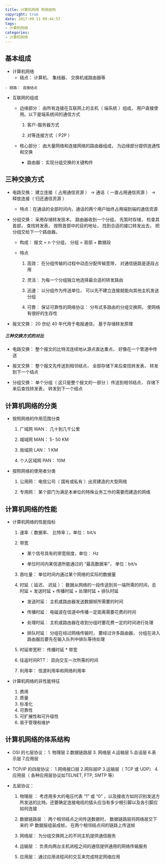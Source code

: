 ```yaml
---
title: 计算机网络 网络结构
copyright: true
date: 2017-09-11 09:44:57
tags:
- 计算机网络
categories:
- 计算机网络
---
```

## 基本组成
- 计算机网络
    - 结点： 计算机、 集线器、 交换机或路由器等

<!--more-->
    
    - 链路： 连接结点

- 互联网的组成
    - 边缘部分： 由所有连接在互联网上的主机（ 端系统 ）组成， 用户直接使用。以下是端系统间的通信方式
        1. 客户-服务器方式
        
        2. 对等连接方式（ P2P ）
        
    - 核心部分： 由大量网络和连接网络的路由器组成， 为边缘部分提供连通性和交换

        - 路由器： 实现分组交换的关键构件
       
## 三种交换方式
- 电路交换： 建立连接（ 占用通信资源 ） -> 通话（ 一直占用通信资源 ） -> 释放连接（ 归还通信资源 ）

    - 特点：在通话的全部时间内，通话的两个用户始终占用端到端的通信资源
    

- 分组交换： 采用存储转发技术。 路由器收到一个分组， 先暂时存储， 检查其首部， 查找转发表， 按照首部中的目的地址， 找到合适的接口转发出去， 把分组交给下一个路由器。

    - 构成： 报文 = n 个分组， 分组 = 首部 + 数据段
   
    - 特点
    
        1. 高效： 在分组传输的过程中动态分配传输宽带， 对通信链路是逐段占用
        
        2. 灵活： 为每一个分组独立地选择最合适的转发路由
        
        3. 迅速： 以分组作为传送单位， 可以先不建立连接就能向其他主机发送分组
        
        4. 可靠： 保证可靠性的网络协议： 分布式多路由的分组交换网， 使网络有很好的生存性
        
- 报文交换： 20 世纪 40 年代用于电报通信， 基于存储转发原理

##### 三种交换方式的对比

- 电路交换： 整个报文的比特流连续地从源点直达重点， 好像在一个管道中传送

- 报文交换： 整个报文先传送到相邻结点， 全部存储下来后查找转发表， 转发到下一个结点

- 分组交换： 单个分组（ 这只是整个报文的一部分 ）传送到相邻结点， 存储下来后查找转发表， 转发到下一个结点


## 计算机网络的分类

- 按照网络的作用范围分类

    1. 广域网 WAN： 几十到几千公里
    
    2. 城域网 MAN： 5- 50 KM
    
    3. 局域网 LAN： 1 KM
    
    4. 个人区域网 PAN： 10M

- 按照网络的使用者分类
    
     1. 公用网： 电信公司（ 国有或私有 ）出资建造的大型网络
     
     2. 专用网： 某个部门为满足本单位的特殊业务工作的需要而建造的网络

## 计算机网络的性能
- 计算机网络的性能指标
    1. 速率（ 数据率、 比特率 ），单位： bit/s
        
    2. 带宽
        
        -  某个信号具有的带宽频度，单位： Hz
           
        -  单位时间内某信道所能通过的 “最高数据率”， 单位：bit/s
            
    3. 吞吐量： 单位时间内通过某个网络的实际的数据量
        
    4. 时延（ 延迟、 迟延 ）： 数据从网络的一段传送到另一端所需的时间，总时延 = 发送时延 + 传播时延 + 处理时延 + 排队时延
        
        - 发送时延： 主机或路由器发送数据帧所需要的时间
            
        - 传播时延： 电磁波在信道中传播一定距离需要花费的时间
            
        - 处理时延： 主机或路由器在收到分组时要花费一定的时间进行处理
            
        - 排队时延： 分组在经过网络传输时， 要经过许多路由器， 分组在进入路由器后要先在输入队列中排队等待处理
            
    5. 时延带宽积： 传播时延 * 带宽
        
    6.  往返时间RTT： 双向交互一次所需的时间
        
    7.  利用率： 信道利用率和网络利用率

- 计算机网络的非性能特征
   
    1. 费用
    2. 质量
    3. 标准化
    4. 可靠性
    5. 可扩展性和可升级性
    6. 易于管理和维护

## 计算机网络的体系结构
- OSI 的七层协议： 1. 物理层 2.数据链路层 3. 网络层 4.运输层 5.会话层 6.表示层 7.应用层
    
- TCP/IP 的四层协议： 1.网络接口层 2.网际层IP 3.运输层（ TCP 或 UDP） 4.应用层（ 各种应用层协议如TELNET, FTP, SMTP 等）
    
- 五层协议： 
    1. 物理层 ： 考虑用多大的电压代表 “1” 或 “0” ，以及接收方如何识别发送方所发送的比特。还要确定连接电缆的插头应当有多少根引脚以及各引脚应如何连接
        
    2. 数据链路层 ： 两个相邻结点之间传送数据时， 数据链路层将网络层交下来的 IP 数据报组装成帧， 在两个相邻结点间的链路上传送帧
       
    3. 网络层： 为分组交换网上的不同主机提供通信服务
        
    4. 运输层 ： 负责向两台主机进程之间的通信提供通用的网络传输服务
        
    5. 应用层： 通过应用进程间的交互来完成特定网络应用
    